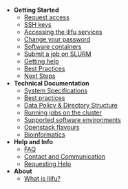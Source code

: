 - **Getting Started**
  - [Request access](getting_started/request_access.md)
  - [SSH keys](getting_started/ssh.md)
  - [Accessing the ilifu services](getting_started/access_ilifu.md)
  - [Change your password](getting_started/change_password.md)
  - [Software containers](getting_started/container_environments.md)
  - [Submit a job on SLURM](getting_started/submit_job_slurm.md)
  - [Getting help](getting_started/getting_help.md)
  - [Best Practices](tech_docs/best_practices.md)
  - [Next Steps](getting_started/next_steps.md)
- **Technical Documentation**
  - [System Specifications](tech_docs/specifications.md)
  - [Best practices](tech_docs/best_practices.md)
  - [Data Policy & Directory Structure](data/data_management.md)
  - [Running jobs on the cluster](tech_docs/running_jobs.md)
  - [Supported software environments](tech_docs/software_environments.md)
  - [Openstack flavours](openstack/flavours.md)
  - [Bioinformatics](bioinformatics/cbio.md)
- **Help and Info**
  - [FAQ](help/faq.md)
  - [Contact and Communication](help/contact.md)
  - [Requesting Help](help/requesting_help.md)
- **About**
  - [What is Ilifu?](about/what_is.md)